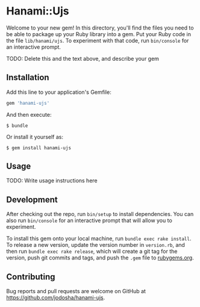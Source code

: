 # Hanami::Ujs

Welcome to your new gem! In this directory, you'll find the files you need to be able to package up your Ruby library into a gem. Put your Ruby code in the file `lib/hanami/ujs`. To experiment with that code, run `bin/console` for an interactive prompt.

TODO: Delete this and the text above, and describe your gem

## Installation

Add this line to your application's Gemfile:

```ruby
gem 'hanami-ujs'
```

And then execute:

    $ bundle

Or install it yourself as:

    $ gem install hanami-ujs

## Usage

TODO: Write usage instructions here

## Development

After checking out the repo, run `bin/setup` to install dependencies. You can also run `bin/console` for an interactive prompt that will allow you to experiment.

To install this gem onto your local machine, run `bundle exec rake install`. To release a new version, update the version number in `version.rb`, and then run `bundle exec rake release`, which will create a git tag for the version, push git commits and tags, and push the `.gem` file to [rubygems.org](https://rubygems.org).

## Contributing

Bug reports and pull requests are welcome on GitHub at https://github.com/jodosha/hanami-ujs.
